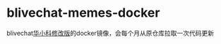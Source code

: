 # blivechat-memes-docker
blivechat[华小科修改版](https://gitee.com/smdsbz/blivechat)的docker镜像，会每个月从原仓库拉取一次代码更新